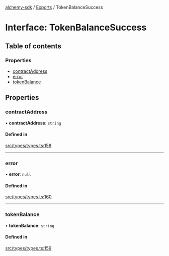 [alchemy-sdk](../README.md) / [Exports](../modules.md) / TokenBalanceSuccess

# Interface: TokenBalanceSuccess

## Table of contents

### Properties

- [contractAddress](TokenBalanceSuccess.md#contractaddress)
- [error](TokenBalanceSuccess.md#error)
- [tokenBalance](TokenBalanceSuccess.md#tokenbalance)

## Properties

### contractAddress

• **contractAddress**: `string`

#### Defined in

[src/types/types.ts:158](https://github.com/alchemyplatform/alchemy-sdk-js/blob/340ad5a/src/types/types.ts#L158)

___

### error

• **error**: ``null``

#### Defined in

[src/types/types.ts:160](https://github.com/alchemyplatform/alchemy-sdk-js/blob/340ad5a/src/types/types.ts#L160)

___

### tokenBalance

• **tokenBalance**: `string`

#### Defined in

[src/types/types.ts:159](https://github.com/alchemyplatform/alchemy-sdk-js/blob/340ad5a/src/types/types.ts#L159)
